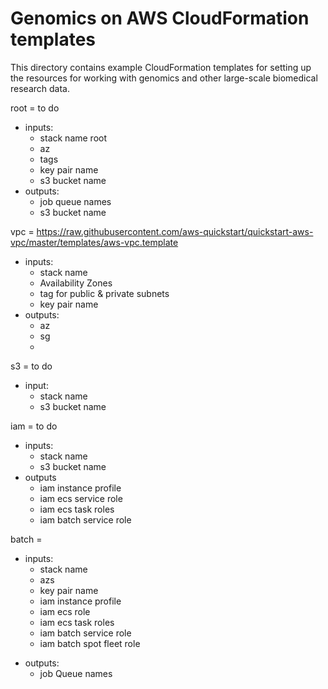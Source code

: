 # Genomics on AWS CloudFormation templates

This directory contains example CloudFormation templates for setting up the resources for working with genomics and other large-scale biomedical research data.


root = to do
* inputs:
  - stack name root
  - az
  - tags
  - key pair name
  - s3 bucket name
* outputs:
  - job queue names
  - s3 bucket name


vpc = https://raw.githubusercontent.com/aws-quickstart/quickstart-aws-vpc/master/templates/aws-vpc.template
* inputs:
  * stack name
  * Availability Zones
  * tag for public & private subnets
  * key pair name
* outputs:
  - az
  - sg
  -
s3 = to do
* input:
  - stack name
  - s3 bucket name

iam = to do
* inputs:
  - stack name
  - s3 bucket name
* outputs
  - iam instance profile
  - iam ecs service role
  - iam ecs task roles
  - iam batch service role

batch =
* inputs:
  - stack name
  - azs
  - key pair name
  - iam instance profile
  - iam ecs role
  - iam ecs task roles
  - iam batch service role
  - iam batch spot fleet role
- outputs:
  - job Queue names
